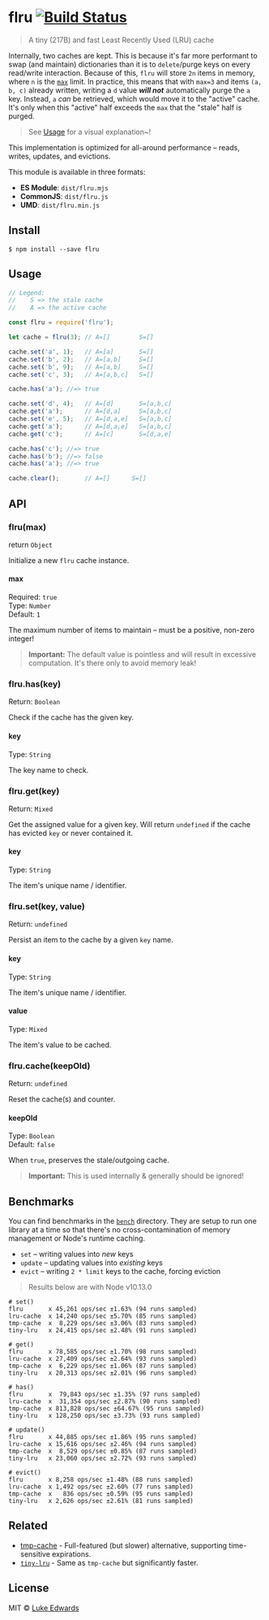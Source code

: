# flru [![Build Status](https://travis-ci.org/lukeed/flru.svg?branch=master)](https://travis-ci.org/lukeed/flru)

> A tiny (217B) and fast Least Recently Used (LRU) cache

Internally, two caches are kept. This is because it's far more performant to swap (and maintain) dictionaries than it is to `delete`/purge keys on every read/write interaction. Because of this, `flru` will store `2n` items in memory, where `n` is the [`max`](#max) limit. In practice, this means that with `max=3` and items `(a, b, c)` already written, writing a `d` value ***will not*** automatically purge the `a` key. Instead, `a` _can_ be retrieved, which would move it to the "active" cache. It's only when this "active" half exceeds the `max` that the "stale" half is purged.

> See [Usage](#Usage) for a visual explanation~!

This implementation is optimized for all-around performance – reads, writes, updates, and evictions.


This module is available in three formats:

* **ES Module**: `dist/flru.mjs`
* **CommonJS**: `dist/flru.js`
* **UMD**: `dist/flru.min.js`


## Install

```
$ npm install --save flru
```


## Usage

```js
// Legend:
//    S => the stale cache
//    A => the active cache

const flru = require('flru');

let cache = flru(3); // A=[]        S=[]

cache.set('a', 1);   // A=[a]       S=[]
cache.set('b', 2);   // A=[a,b]     S=[]
cache.set('b', 9);   // A=[a,b]     S=[]
cache.set('c', 3);   // A=[a,b,c]   S=[]

cache.has('a'); //=> true

cache.set('d', 4);   // A=[d]       S=[a,b,c]
cache.get('a');      // A=[d,a]     S=[a,b,c]
cache.set('e', 5);   // A=[d,a,e]   S=[a,b,c]
cache.get('a');      // A=[d,a,e]   S=[a,b,c]
cache.get('c');      // A=[c]       S=[d,a,e]

cache.has('c'); //=> true
cache.has('b'); //=> false
cache.has('a'); //=> true

cache.clear();       // A=[]      S=[]
```


## API

### flru(max)
return `Object`

Initialize a new `flru` cache instance.

#### max
Required: `true`<br>
Type: `Number`<br>
Default: `1`

The maximum number of items to maintain – must be a positive, non-zero integer!

> **Important:** The default value is pointless and will result in excessive computation. It's there only to avoid memory leak!


### flru.has(key)
Return: `Boolean`

Check if the cache has the given key.

#### key
Type: `String`

The key name to check.


### flru.get(key)
Return: `Mixed`

Get the assigned value for a given key. Will return `undefined` if the cache has evicted `key` or never contained it.

#### key
Type: `String`

The item's unique name / identifier.


### flru.set(key, value)
Return: `undefined`

Persist an item to the cache by a given `key` name.

#### key
Type: `String`

The item's unique name / identifier.

#### value
Type: `Mixed`

The item's value to be cached.


### flru.cache(keepOld)
Return: `undefined`

Reset the cache(s) and counter.

#### keepOld
Type: `Boolean`<br>
Default: `false`

When `true`, preserves the stale/outgoing cache.

> **Important:** This is used internally & generally should be ignored!


## Benchmarks

You can find benchmarks in the [`bench`]() directory. They are setup to run one library at a time so that there's no cross-contamination of memory management or Node's runtime caching.

* `set` – writing values into _new_ keys
* `update` – updating values into _existing_ keys
* `evict` – writing `2 * limit` keys to the cache, forcing eviction

> Results below are with Node v10.13.0

```
# set()
flru       x 45,261 ops/sec ±1.63% (94 runs sampled)
lru-cache  x 14,240 ops/sec ±5.70% (85 runs sampled)
tmp-cache  x  8,229 ops/sec ±3.06% (83 runs sampled)
tiny-lru   x 24,415 ops/sec ±2.48% (91 runs sampled)

# get()
flru       x 78,585 ops/sec ±1.70% (98 runs sampled)
lru-cache  x 27,409 ops/sec ±2.64% (93 runs sampled)
tmp-cache  x  6,229 ops/sec ±1.06% (87 runs sampled)
tiny-lru   x 20,313 ops/sec ±2.01% (96 runs sampled)

# has()
flru       x  79,843 ops/sec ±1.35% (97 runs sampled)
lru-cache  x  31,354 ops/sec ±2.87% (90 runs sampled)
tmp-cache  x 813,828 ops/sec ±64.67% (95 runs sampled)
tiny-lru   x 128,250 ops/sec ±3.73% (93 runs sampled)

# update()
flru       x 44,885 ops/sec ±1.86% (95 runs sampled)
lru-cache  x 15,616 ops/sec ±2.46% (94 runs sampled)
tmp-cache  x  8,529 ops/sec ±0.85% (87 runs sampled)
tiny-lru   x 23,060 ops/sec ±2.72% (93 runs sampled)

# evict()
flru       x 8,258 ops/sec ±1.48% (88 runs sampled)
lru-cache  x 1,492 ops/sec ±2.60% (77 runs sampled)
tmp-cache  x   836 ops/sec ±0.59% (95 runs sampled)
tiny-lru   x 2,626 ops/sec ±2.61% (81 runs sampled)
```


## Related

- [tmp-cache](https://github.com/lukeed/tmp-cache) - Full-featured (but slower) alternative, supporting time-sensitive expirations.
- [`tiny-lru`](https://github.com/avoidwork/tiny-lru) - Same as `tmp-cache` but significantly faster.


## License

MIT © [Luke Edwards](https://lukeed.com)
